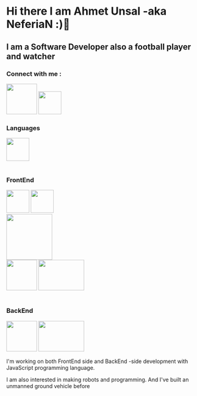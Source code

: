 <h1>Hi there I am Ahmet Unsal -aka NeferiaN :)<g-emoji class="g-emoji" alias="wave" fallback-src="https://github.githubassets.com/images/icons/emoji/unicode/1f44b.png">👋</g-emoji> </h1> 
<h2>I am a Software Developer also a football player and watcher</h2>
<h3>Connect with me : </h3>
<a href="https://www.linkedin.com/in/ahmet-%C3%BCnsal-983923235/" rel="nofollow"><img src="https://upload.wikimedia.org/wikipedia/commons/8/80/LinkedIn_Logo_2013.svg"  width="80" height="80"></a>
<a href="https://www.instagram.com/ahmetansl06/" rel="nofollow"> <img src="https://upload.wikimedia.org/wikipedia/commons/e/e7/Instagram_logo_2016.svg"  width="60" height="60"></a>

<div>
<h3>Languages</h3>
<img src="https://upload.wikimedia.org/wikipedia/commons/9/99/Unofficial_JavaScript_logo_2.svg"  width="60" height="60"> 
 <br></br>
<h3>FrontEnd</h3>
<img src="https://upload.wikimedia.org/wikipedia/commons/6/61/HTML5_logo_and_wordmark.svg"  width="60" height="60"> 
<img src="https://upload.wikimedia.org/wikipedia/commons/d/d5/CSS3_logo_and_wordmark.svg"  width="60" height="60"> 
<br>
<img src="https://styled-components.com/logo.png"  width="120" height="120"> 
</br>
 
 
 <img src="https://upload.wikimedia.org/wikipedia/commons/a/a7/React-icon.svg"  width="80" height="80">
 <img src="https://upload.wikimedia.org/wikipedia/commons/3/30/Redux_Logo.png"  width="120" height="80">
 <br></br>
 <h3>BackEnd</h3>
  <img src="https://upload.wikimedia.org/wikipedia/commons/d/d9/Node.js_logo.svg"  width="80" height="80">
    <img src="https://upload.wikimedia.org/wikipedia/commons/9/93/MongoDB_Logo.svg"  width="120" height="80">
</div>

<p>I'm working on both FrontEnd side and BackEnd -side development with JavaScript programming language.

</p>
<p>
I am also interested in making robots and programming. 
And I've built an unmanned ground vehicle before

</p>
